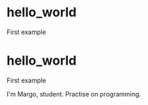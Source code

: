 # hello_world
First example

# hello_world
First example

I'm Margo, student. Practise on programming.
